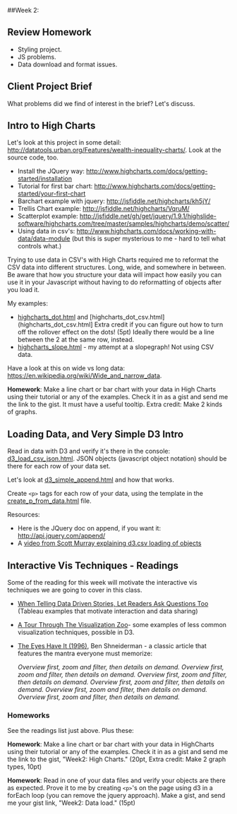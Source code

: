 ##Week 2:

## Review Homework

* Styling project.
* JS problems.
* Data download and format issues.

## Client Project Brief

What problems did we find of interest in the brief?  Let's discuss.

## Intro to High Charts

Let's look at this project in some detail: http://datatools.urban.org/Features/wealth-inequality-charts/. Look at the source code, too.

* Install the JQuery way: http://www.highcharts.com/docs/getting-started/installation
* Tutorial for first bar chart: http://www.highcharts.com/docs/getting-started/your-first-chart
* Barchart example with jquery: http://jsfiddle.net/highcharts/kh5jY/
* Trellis Chart example: http://jsfiddle.net/highcharts/VqruM/
* Scatterplot example: http://jsfiddle.net/gh/get/jquery/1.9.1/highslide-software/highcharts.com/tree/master/samples/highcharts/demo/scatter/
* Using data in csv's: http://www.highcharts.com/docs/working-with-data/data-module (but this is super mysterious to me - hard to tell what controls what.)

Trying to use data in CSV's with High Charts required me to reformat the CSV data into different structures.  Long, wide, and somewhere in between. Be aware that how you structure your data will impact how easily you can use it in your Javascript without having to do reformatting of objects after you load it.

My examples:
* [highcharts_dot.html](highcharts_dot.html) and [highcharts_dot_csv.html](highcharts_dot_csv.html] Extra credit if you can figure out how to turn off the rollover effect on the dots! (5pt)  Ideally there would be a line between the 2 at the same row, instead.
* [highcharts_slope.html](highcharts_slope.html) - my attempt at a slopegraph! Not using CSV data.

Have a look at this on wide vs long data: https://en.wikipedia.org/wiki/Wide_and_narrow_data.

**Homework**: Make a line chart or bar chart with your data in High Charts using their tutorial or any of the examples. Check it in as a gist and send me the link to the gist. It must have a useful tooltip. Extra credit: Make 2 kinds of graphs.

## Loading Data, and Very Simple D3 Intro

Read in data with D3 and verify it's there in the console: [d3_load_csv_json.html](d3_load_csv_json.html).  JSON objects (javascript object notation) should be there for each row of your data set.

Let's look at [d3_simple_append.html](d3_simple_append.html) and how that works.

Create `<p>` tags for each row of your data, using the template in the [create_p_from_data.html](create_p_from_data.html) file.

Resources:

* Here is the JQuery doc on append, if you want it: http://api.jquery.com/append/
* A [video from Scott Murray explaining d3.csv loading of objects](https://www.youtube.com/watch?v=KqEm-3tofBA&list=PL0tDk-f4v1uhQn6iA8M-eGRzIX5Lqsm9F&index=6)


## Interactive Vis Techniques - Readings

Some of the reading for this week will motivate the interactive vis techniques we are going to cover in this class.

* [When Telling Data Driven Stories, Let Readers Ask Questions Too](http://mediashift.org/2015/08/when-telling-data-driven-stories-let-readers-ask-questions-too/) (Tableau examples that motivate interaction and data sharing)
* [A Tour Through The Visualization Zoo](http://queue.acm.org/detail.cfm?id=1805128)- some examples of less common visualization techniques, possible in D3.
* [The Eyes Have It (1996)](shneidermanEyesHaveIt.pdf), Ben Shneiderman - a classic article that features the mantra everyone must memorize:

    *Overview first, zoom and filter, then details on demand.
    Overview first, zoom and filter, then details on demand.
    Overview first, zoom and filter, then details on demand.
    Overview first, zoom and filter, then details on demand.
    Overview first, zoom and filter, then details on demand.
    Overview first, zoom and filter, then details on demand.*


### Homeworks

See the readings list just above.  Plus these:

**Homework**: Make a line chart or bar chart with your data in HighCharts using their tutorial or any of the examples. Check it in as a gist and send me the link to the gist, "Week2: High Charts." (20pt, Extra credit: Make 2 graph types, 10pt)

**Homework**: Read in one of your data files and verify your objects are there as expected. Prove it to me by creating `<p>`'s on the page using d3 in a forEach loop (you can remove the jquery approach).  Make a gist, and send me your gist link, "Week2: Data load." (15pt)


